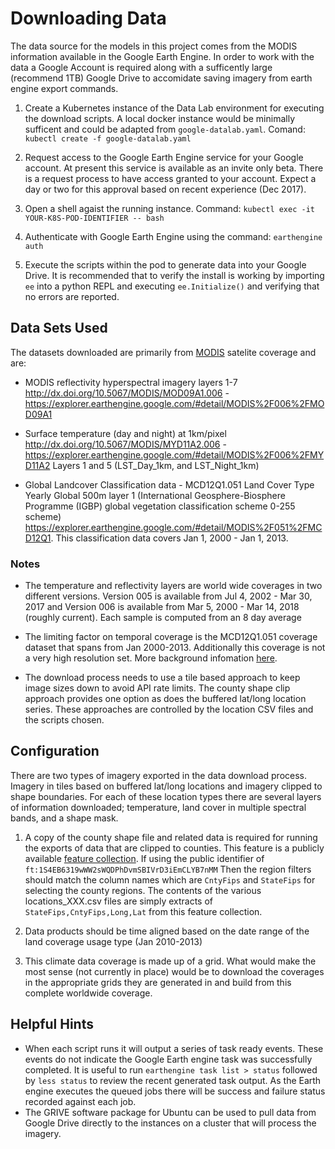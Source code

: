 # Downloading Data

The data source for the models in this project comes from the MODIS information available in the Google Earth Engine.  In order to work with the data a Google Account is required along with a sufficently large (recommend 1TB) Google Drive to accomidate saving imagery from earth engine export commands.

1. Create a Kubernetes instance of the Data Lab environment for executing the download scripts.  A local docker instance would be minimally sufficent and could be adapted from `google-datalab.yaml`. Comand: `kubectl create -f google-datalab.yaml`

2. Request access to the Google Earth Engine service for your Google account.  At present this service is available as an invite only beta.  There is a request process to have access granted to your account.  Expect a day or two for this approval based on recent experience (Dec 2017).

3. Open a shell agaist the running instance. Command: `kubectl exec -it YOUR-K8S-POD-IDENTIFIER -- bash`

4. Authenticate with Google Earth Engine using the command: `earthengine auth`

5. Execute the scripts within the pod to generate data into your Google Drive.  It is recommended that to verify the install is working by importing `ee` into a python REPL and executing `ee.Initialize()` and verifying that no errors are reported.

## Data Sets Used

The datasets downloaded are primarily from [MODIS](https://en.wikipedia.org/wiki/Moderate-resolution_imaging_spectroradiometer) satelite coverage and are:

* MODIS reflectivity hyperspectral imagery layers 1-7 http://dx.doi.org/10.5067/MODIS/MOD09A1.006 - 
https://explorer.earthengine.google.com/#detail/MODIS%2F006%2FMOD09A1

* Surface temperature (day and night) at 1km/pixel http://dx.doi.org/10.5067/MODIS/MYD11A2.006 - 
https://explorer.earthengine.google.com/#detail/MODIS%2F006%2FMYD11A2 Layers 1 and 5 (LST_Day_1km, and LST_Night_1km)

* Global Landcover Classification data - MCD12Q1.051 Land Cover Type Yearly Global 500m layer 1 (International Geosphere-Biosphere Programme (IGBP) global vegetation classification scheme 0-255 scheme) https://explorer.earthengine.google.com/#detail/MODIS%2F051%2FMCD12Q1. This classification data covers Jan 1, 2000 - Jan 1, 2013. 

### Notes

*  The temperature and reflectivity layers are world wide coverages in two different versions.  Version 005 is available from Jul 4, 2002 - Mar 30, 2017 and Version 006 is available from Mar 5, 2000 - Mar 14, 2018 (roughly current).  Each sample is computed from an 8 day average

* The limiting factor on temporal coverage is the MCD12Q1.051 coverage dataset that spans from Jan 2000-2013.  Additionally this coverage is not a very high resolution set.  More background infomation [here](https://gisgeography.com/free-global-land-cover-land-use-data/).

* The download process needs to use a tile based approach to keep image sizes down to avoid API rate limits.  The county shape clip approach provides one option as does the buffered lat/long location series.  These approaches are controlled by the location CSV files and the scripts chosen.

## Configuration

There are two types of imagery exported in the data download process.  Imagery in tiles based on buffered lat/long locations and imagery clipped to shape boundaries.  For each of these location types there are several layers of information downloaded; temperature, land cover in multiple spectral bands, and a shape mask.

1. A copy of the county shape file and related data is required for running the exports of data that are clipped to counties.  This feature is a publicly available [feature collection](https://fusiontables.google.com/data?docid=1S4EB6319wWW2sWQDPhDvmSBIVrD3iEmCLYB7nMM).  If using the public identifier of `ft:1S4EB6319wWW2sWQDPhDvmSBIVrD3iEmCLYB7nMM` Then the region filters should match the column names which are `CntyFips` and `StateFips` for selecting the county regions.  The contents of the various locations_XXX.csv files are simply extracts of `StateFips,CntyFips,Long,Lat` from this feature collection.

2. Data products should be time aligned based on the date range of the land coverage usage type (Jan 2010-2013)

3. This climate data coverage is made up of a grid.  What would make the most sense (not currently in place) would be to download the coverages in the appropriate grids they are generated in and build from this complete worldwide coverage.

## Helpful Hints

* When each script runs it will output a series of task ready events.  These events do not indicate the Google Earth engine task was successfully completed.  It is useful to run `earthengine task list > status` followed by `less status` to review the recent generated task output.  As the Earth engine executes the queued jobs there will be success and failure status recorded against each job.
* The GRIVE software package for Ubuntu can be used to pull data from Google Drive directly to the instances on a cluster that will process the imagery.

